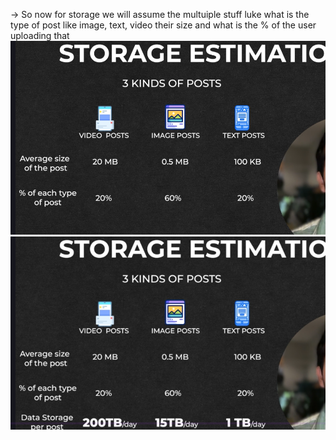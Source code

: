 -> So now for storage we will assume the multuiple stuff luke what is the type of post like image, text, video their size and what is the % of
the user uploading that 
![alt text](image-1.png)
![alt text](image-2.png)

